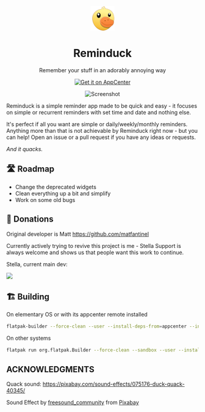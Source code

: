 <p align="center">
    <img src="data/icons/hicolor/64.png" alt="Icon" />
</p>

<h1 align="center">Reminduck</h1>
<p align="center">Remember your stuff in an adorably annoying way</p>

<p align="center">
  <a href="https://appcenter.elementary.io/io.github.ellie_commons.reminduck">
    <img src="https://appcenter.elementary.io/badge.svg" alt="Get it on AppCenter" />
  </a>
</p>

<p align="center">
    <img src="data/screenshots/Main.png" alt="Screenshot" />
</p>

Reminduck is a simple reminder app made to be quick and easy - it focuses on simple or recurrent reminders with set time and date and nothing else.

It's perfect if all you want are simple or daily/weekly/monthly reminders. Anything more than that is not achievable by Reminduck right now - but you can help! Open an issue or a pull request if you have any ideas or requests.

_And it quacks._


## 🛣️ Roadmap

 - Change the deprecated widgets
 - Clean everything up a bit and simplify
 - Work on some old bugs


## 💝 Donations

Original developer is Matt
https://github.com/matfantinel

Currently actively trying to revive this project is me - Stella
Support is always welcome and shows us that people want this work to continue.

Stella, current main dev:
<p align="left">
  <a href="https://ko-fi.com/teamcons">
    <img src="https://cdn.ko-fi.com/cdn/kofi3.png?v=2" width="150">
  </a>
</p>





## 🏗️ Building

On elementary OS or with its appcenter remote installed

```bash
flatpak-builder --force-clean --user --install-deps-from=appcenter --install builddir ./io.github.ellie_commons.reminduck.yml
```

On other systems

```bash
flatpak run org.flatpak.Builder --force-clean --sandbox --user --install --install-deps-from=flathub --ccache --mirror-screenshots-url=https://dl.flathub.org/media/ --repo=repo builddir io.github.ellie_commons.reminduck.flathub.yml
```

## ACKNOWLEDGMENTS

Quack sound: https://pixabay.com/sound-effects/075176-duck-quack-40345/

Sound Effect by <a href="https://pixabay.com/users/freesound_community-46691455/?utm_source=link-attribution&utm_medium=referral&utm_campaign=music&utm_content=40345">freesound_community</a> from <a href="https://pixabay.com//?utm_source=link-attribution&utm_medium=referral&utm_campaign=music&utm_content=40345">Pixabay</a>
